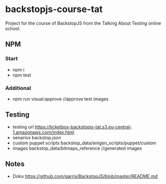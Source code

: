 # backstopjs-course-tat
Project for the course of BackstopJS from the Talking About Testing online school.

## NPM
### Start
- npm i 
- npm test

### Additional
- npm run visual:approve //approve test images

## Testing
- testing url https://ticketbox-backstopjs-tat.s3.eu-central-1.amazonaws.com/index.html
- senarios backstop.json
- custom puppet scripts backstop_data/enigen_scripts/puppet/custom
- images backstop_data/bitmaps_reference //generated images

## Notes
- Doku https://github.com/garris/BackstopJS/blob/master/README.md 
